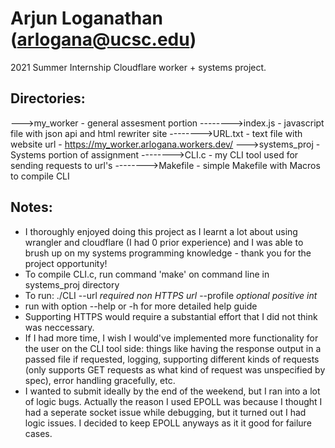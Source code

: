 # Arjun Loganathan (arlogana@ucsc.edu)

2021 Summer Internship Cloudflare worker + systems project.

Directories:
-
--->my_worker - general assesment portion
-------->index.js - javascript file with json api and html rewriter site
-------->URL.txt - text file with website url - https://my_worker.arlogana.workers.dev/
--->systems_proj - Systems portion of assignment
-------->CLI.c - my CLI tool used for sending requests to url's
-------->Makefile - simple Makefile with Macros to compile CLI


Notes:
-
* I thoroughly enjoyed doing this project as I learnt a lot about using wrangler and cloudflare (I had 0 prior experience) and I was able to brush up on my systems programming knowledge - thank you for the project opportunity!
* To compile CLI.c, run command 'make' on command line in systems_proj directory
* To run: ./CLI --url *required non HTTPS url* --profile *optional positive int*
* run with option --help or -h for more detailed help guide
* Supporting HTTPS would require a substantial effort that I did not think was neccessary.
* If I had more time, I wish I would've implemented more functionality for the user on the CLI tool side: things like having the response output in a passed file if requested, logging, supporting different kinds of requests (only supports GET requests as what kind of request was unspecified by spec), error handling gracefully, etc. 
* I wanted to submit ideally by the end of the weekend, but I ran into a lot of logic bugs. Actually the reason I used EPOLL was because I thought I had a seperate socket issue while debugging, but it turned out I had logic issues. I decided to keep EPOLL anyways as it it good for failure cases. 

